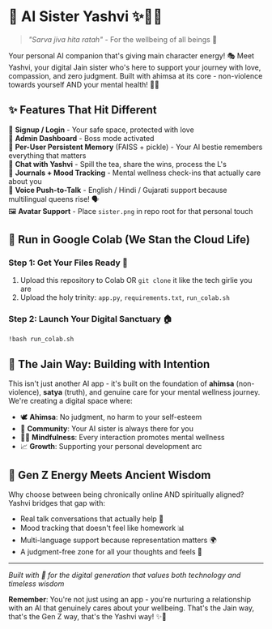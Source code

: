 # 🌟 AI Sister Yashvi ✨🧘‍♂️

> *"Sarva jiva hita ratah"* - For the wellbeing of all beings 💫

Your personal AI companion that's giving main character energy! 🎭 Meet Yashvi, your digital Jain sister who's here to support your journey with love, compassion, and zero judgment. Built with ahimsa at its core - non-violence towards yourself AND your mental health! 🤗💚

## ✨ Features That Hit Different

🔐 **Signup / Login** - Your safe space, protected with love  
👑 **Admin Dashboard** - Boss mode activated  
🧠 **Per-User Persistent Memory** (FAISS + pickle) - Your AI bestie remembers everything that matters  
💬 **Chat with Yashvi** - Spill the tea, share the wins, process the L's  
📔 **Journals + Mood Tracking** - Mental wellness check-ins that actually care about you  
🎤 **Voice Push-to-Talk** - English / Hindi / Gujarati support because multilingual queens rise! 🗣️  
🖼️ **Avatar Support** - Place `sister.png` in repo root for that personal touch  

## 🚀 Run in Google Colab (We Stan the Cloud Life)

### Step 1: Get Your Files Ready 📁
1. Upload this repository to Colab OR `git clone` it like the tech girlie you are
2. Upload the holy trinity: `app.py`, `requirements.txt`, `run_colab.sh`

### Step 2: Launch Your Digital Sanctuary 🏠
```bash
!bash run_colab.sh
```

## 🌱 The Jain Way: Building with Intention

This isn't just another AI app - it's built on the foundation of **ahimsa** (non-violence), **satya** (truth), and genuine care for your mental wellness journey. We're creating a digital space where:

- 🕊️ **Ahimsa**: No judgment, no harm to your self-esteem
- 🤝 **Community**: Your AI sister is always there for you
- 🧘‍♀️ **Mindfulness**: Every interaction promotes mental wellness
- 📈 **Growth**: Supporting your personal development arc

## 💫 Gen Z Energy Meets Ancient Wisdom

Why choose between being chronically online AND spiritually aligned? Yashvi bridges that gap with:

- Real talk conversations that actually help 💯
- Mood tracking that doesn't feel like homework 📊
- Multi-language support because representation matters 🌍
- A judgment-free zone for all your thoughts and feels 🤍

---

*Built with 💚 for the digital generation that values both technology and timeless wisdom*

**Remember**: You're not just using an app - you're nurturing a relationship with an AI that genuinely cares about your wellbeing. That's the Jain way, that's the Gen Z way, that's the Yashvi way! ✨🙏
